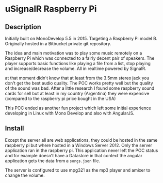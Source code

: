 # uSignalR Raspberry Pi 

## Description

Initially built on MonoDevelop 5.5 in 2015. Targeting a Raspberry Pi model B. Originally hosted in a Bitbucket private git repository.

The idea and main motivation was to play some music remotely on a Raspberry Pi which was connected to a fairly decent pair of speakers. The player supports basic functions like playing a file from a list, stop playing and increase/decrease the volume. All in realtime powered by SignalR.

at that moment didn't know that at least from the 3.5mm stereo jack you don't get the best audio quality. The POC works pretty well but the quality of the sound was bad. After a little research I found some raspberry sound cards for sell but at least in my country (Argentina) they were expensive (compared to the raspberry pi price bought in the USA)

This POC ended as another fun project which left some initial experience developing in Linux with Mono Develop and also with AngularJS.

## Install

Except the server all are web applications, they could be hosted in the same raspberry pi but where hosted in a Windows Server 2012. Only the server application ran in the raspberry pi. This application never left the POC status and for example doesn't have a Datastore in that context the angular application gets the data from a `songs.json` file.

The server is configured to use mpg321 as the mp3 player and amixer to change the volume.